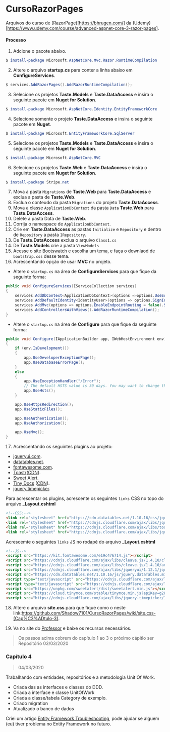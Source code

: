 # CursoRazorPages
Arquivos do curso de (RazorPage)[https://bhrugen.com/] da (Udemy)[https://www.udemy.com/course/advanced-aspnet-core-3-razor-pages].

#### Processo
1) Adcione o pacote abaixo.
```powershell
$ install-package Microsoft.AspNetCore.Mvc.Razor.RuntimeCompilation
```
2) Altere o arquivo **startup.cs** para conter a linha abaixo em **ConfigureServices**.
```c#
$ services.AddRazorPages().AddRazorRuntimeCompilation();
```
3) Selecione os projetos **Taste.Models** e **Taste.DataAccess** e insira o seguinte pacote em **Nuget for Solution**.
```powershell
$ install-package Microsoft.AspNetCore.Identity.EntityFrameworkCore
```
4) Selecione somente o projeto **Taste.DataAccess** e insira o seguinte pacote em **Nuget**.
```powershell
$ install-package Microsoft.EntityFrameworkCore.SqlServer
```
5) Selecione os projetos **Taste.Models** e **Taste.DataAccess** e insira o seguinte pacote em **Nuget for Solution**.
```powershell
$ install-package Microsoft.AspNetCore.MVC
```
6) Selecione os projetos **Taste.Web** e **Taste.DataAccess** e insira o seguinte pacote em **Nuget for Solution**.
```powershell
$ install-package Stripe.net
```
7) Mova a pasta `Migrations` de **Taste.Web** para **Taste.DataAccess** e exclua a pasta de **Taste.Web**.
8) Exclua o conteudo da pasta `Migrations` do projeto **Taste.DataAccess**.
9) Mova a classe `ApplicationDbContext` da pasta `Data` **Taste.Web** para **Taste.DataAccess**. 
10) Delete a pasta Data de **Taste.Web**. 
11) Corrija o namespace de `ApplicationDbContext`. 
12) Crie em  **Taste.DataAccess** as pastas `Initialize` e `Repository` e dentro de `Repository` a pasta `IRepository`.
13) De  **Taste.DataAccess** exclua o arquivo `Class1.cs`
14) De  **Taste.Models** crie a pasta `ViewModels`
15) Acesse o site [Bootswatch](https://bootswatch.com) e escolha um tema, e faça o downlaod de `bootstrap.css` desse tema.
16) Acrescentando opção de usar **MVC** no projeto.
- Altere o `startup.cs` na área de **ConfigureServices** para que fique da seguinte forma:
```c#
public void ConfigureServices(IServiceCollection services)
{
    services.AddDbContext<ApplicationDbContext>(options =>options.UseSqlServer(Configuration.GetConnectionString("DefaultConnection")));
    services.AddDefaultIdentity<IdentityUser>(options => options.SignIn.RequireConfirmedAccount = true).AddEntityFrameworkStores<ApplicationDbContext>();
    services.AddMvc(options => options.EnableEndpointRouting = false).SetCompatibilityVersion(Microsoft.AspNetCore.Mvc.CompatibilityVersion.Version_3_0);
    services.AddControllersWithViews().AddRazorRuntimeCompilation();
}
```
- Altere o `startup.cs` na área de **Configure** para que fique da seguinte forma:
```c#
public void Configure(IApplicationBuilder app, IWebHostEnvironment env)
{
    if (env.IsDevelopment())
    {
        app.UseDeveloperExceptionPage();
        app.UseDatabaseErrorPage();
    }
    else
    {
        app.UseExceptionHandler("/Error");
        // The default HSTS value is 30 days. You may want to change this for production scenarios, see https://aka.ms/aspnetcore-hsts.
        app.UseHsts();
    }

    app.UseHttpsRedirection();
    app.UseStaticFiles();

    app.UseAuthentication();
    app.UseAuthorization();

    app.UseMvc();
}
```
17) Acrescentando os seguintes plugins ao projeto:
- [jqueryui.com](https://jqueryui.com/).
- [datatables.net](http://datatables.net/).
- [fontawesome.com](https://fontawesome.com/).
- [Toastr](https://codeseven.github.io/toastr/)([CDN](https://cdnjs.com/libraries/toastr.js/latest)).
- [Sweet Alert](https://sweetalert.js.org/guides/#installation). 
- [Tiny Docs](https://www.tiny.cloud/docs/demo/full-featured/) ([CDN](https://www.tiny.cloud/my-account/dashboard)).
- [jquery.timepicker](http://www.jonthornton.com/jquery-timepicker/).

Para acrescentar os plugins, acrescente os seguintes `links` CSS no topo do arquivo **_Layout.cshtml**
```html
<!--CSS:-->
<link rel="stylesheet" href="https://cdn.datatables.net/1.10.16/css/jquery.dataTables.min.css" />        
<link rel="stylesheet" href="https://cdnjs.cloudflare.com/ajax/libs/jqueryui/1.12.1/jquery-ui.min.css" />        
<link rel="stylesheet" href="https://cdnjs.cloudflare.com/ajax/libs/toastr.js/latest/css/toastr.min.css" />        
<link rel="stylesheet" href="https://cdnjs.cloudflare.com/ajax/libs/jquery-timepicker/1.10.0/jquery.timepicker.css" />
```

Acrescemte o seguintes `links` JS no rodapé do arquivo **_Layout.cshtml**
```html
<!--JS-->
<script src="https://kit.fontawesome.com/e19c476714.js"></script>
<script src="https://cdnjs.cloudflare.com/ajax/libs/cleave.js/1.4.10/cleave.min.js"></script>
<script src="https://cdnjs.cloudflare.com/ajax/libs/cleave.js/1.4.10/addons/cleave-phone.us.js"></script>
<script src="https://cdnjs.cloudflare.com/ajax/libs/jqueryui/1.12.1/jquery-ui.min.js"></script>
<script src="https://cdn.datatables.net/1.10.16/js/jquery.dataTables.min.js"></script>
<script type="text/javascript" src="https://cdnjs.cloudflare.com/ajax/libs/jquery.serializeJSON/2.9.0/jquery.serializejson.min.js"></script>
<script type="text/javascript" src="https://cdnjs.cloudflare.com/ajax/libs/toastr.js/latest/js/toastr.min.js"></script>
<script src="https://unpkg.com/sweetalert/dist/sweetalert.min.js"></script>
<script src="https://cloud.tinymce.com/stable/tinymce.min.js?apiKey=g28lhnxtlihu4l4a381gw7tz47voznshwbi10lmsvlekrfme"></script>
<script src="https://cdnjs.cloudflare.com/ajax/libs/jquery-timepicker/1.10.0/jquery.timepicker.js"></script>  
```

18) Altere o arquivo **site.css** para que fique como o neste link:https://github.com/Shadow7101/CursoRazorPages/wiki/site.css-(Cap%C3%ADtulo-3).

19. Va no site do [Professor](https://bhrugen.com/) e baixe os recursos necessários.

> Os passos acima cobrem do capítulo 1 ao 3
> o próximo cápitlo ser Repositório
> 03/03/2020


### Capítulo 4
> 04/03/2020

Trabalhando com entidades, repositórios e a metodologia Unit Of Work.

- Criada das as interfaces e classes do DDD.
- Criada a interface e classe UnitOfWork
- Criada a classe/tabela Category de exemplo.
- Criado migration
- Atualizado o banco de dados

Criei um artigo [Entity Framework Troubleshooting](https://github.com/Shadow7101/CursoRazorPages/wiki/Entity-Framework-Troubleshooting), pode ajudar se alguem (eu) tiver problema no Entity Framework no futuro.
